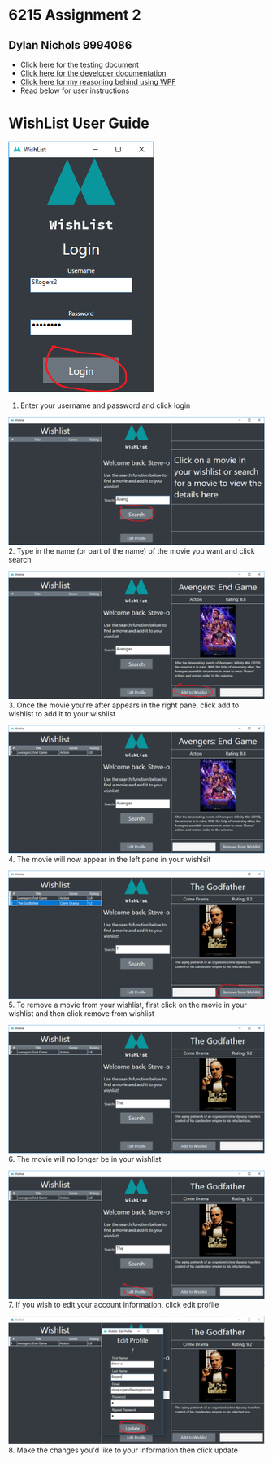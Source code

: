 # 6215 Assignment 2
## Dylan Nichols 9994086

* [Click here for the testing document](6215-Assignment2-Testing-Document.docx)
* [Click here for the developer documentation](api-guide.md)
* [Click here for my reasoning behind using WPF](wpf.md)
* Read below for user instructions

# WishList User Guide

![step 01](images/step01.png)
1. Enter your username and password and click login
   
![step 02](images/step02.png)
2. Type in the name (or part of the name) of the movie you want and click search

![step 03](images/step03.png)
3. Once the movie you're after appears in the right pane, click add to wishlist to add it to your wishlist

![step 04](images/step04.png)
4. The movie will now appear in the left pane in your wishlsit

![step 05](images/step05.png)
5. To remove a movie from your wishlist, first click on the movie in your wishlist and then click remove from wishlist

![step 06](images/step06.png)
6. The movie will no longer be in your wishlist

![step 07](images/step07.png)
7. If you wish to edit your account information, click edit profile

![step 08](images/step08.png)
8. Make the changes you'd like to your information then click update